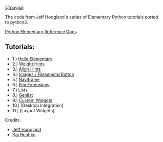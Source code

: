 [![paypal](https://www.paypalobjects.com/en_US/i/btn/btn_donate_SM.gif)](https://www.paypal.com/paypalme/rbtylee)

The code from Jeff Hoogland's series of Elementary Python tutorials ported to python3.

[Python Elementary Reference Docs](https://docs.enlightenment.org/python-efl/current/)

## Tutorials:
- 1.) [Hello Elementary](https://www.toolbox.com/tech/operating-systems/blogs/py-efl-tutorial-1-hello-elementary-022415/)
- 2.) [Weight Hints](https://www.toolbox.com/tech/operating-systems/blogs/py-efl-tutorial-2-weight-hints-031215/)
- 3.) [Align Hints](https://www.toolbox.com/tech/operating-systems/blogs/py-efl-tutorial-3-align-hints-041415/)
- 4.) [Images / FileselectorButton](https://www.toolbox.com/tech/operating-systems/blogs/py-efl-tutorial-4-displaying-images-042415/)
- 5.) [Naviframe](https://www.toolbox.com/tech/operating-systems/blogs/py-efl-tutorial-5-naviframe-070115/)
- 6.) [Elm Extensions](https://www.toolbox.com/tech/operating-systems/blogs/py-efl-tutorial-6-elmextensions-110115/)
- 7.) [Lists](https://www.toolbox.com/tech/operating-systems/blogs/pyefl-tutorial-7-lists-111115/)
- 8.) [Genlist](https://www.toolbox.com/tech/programming/blogs/pyefl-tutorial-8-genlist-120215/)
- 9.) [Custom Widgets](https://www.toolbox.com/tech/operating-systems/blogs/py-efl-tutorial-9-custom-elementary-widgets-020116/)
- 10.) [Desktop Integration]
- 11.) [Layout Widgets] 

Credits: 
- [Jeff Hoogland](http://www.jeffhoogland.com/)
- [Kai Huuhko](https://github.com/kaihu)
